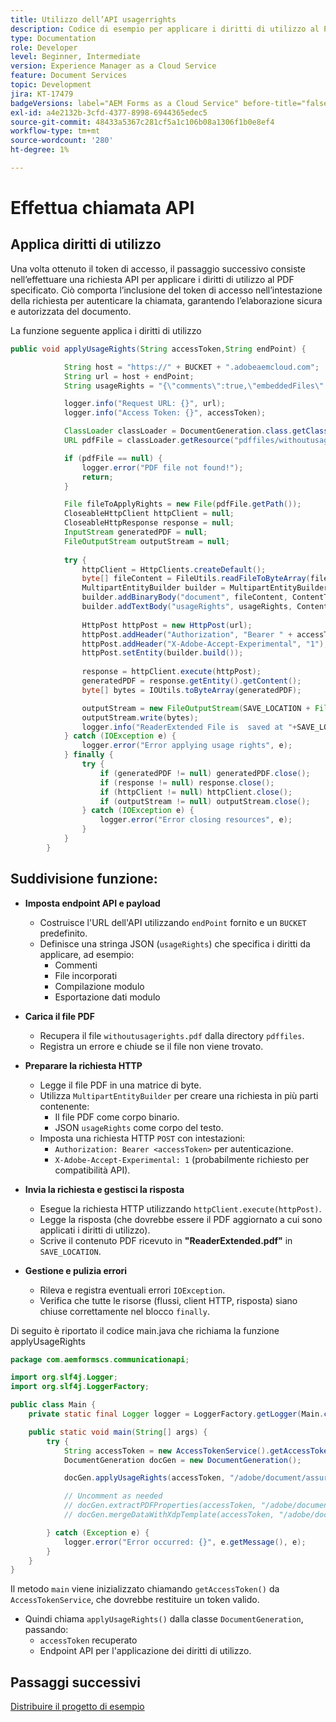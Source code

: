 ```yaml
---
title: Utilizzo dell’API usagerrights
description: Codice di esempio per applicare i diritti di utilizzo al PDF fornito
type: Documentation
role: Developer
level: Beginner, Intermediate
version: Experience Manager as a Cloud Service
feature: Document Services
topic: Development
jira: KT-17479
badgeVersions: label="AEM Forms as a Cloud Service" before-title="false"
exl-id: a4e2132b-3cfd-4377-8998-6944365edec5
source-git-commit: 48433a5367c281cf5a1c106b08a1306f1b0e8ef4
workflow-type: tm+mt
source-wordcount: '280'
ht-degree: 1%

---
```


# Effettua chiamata API

## Applica diritti di utilizzo

Una volta ottenuto il token di accesso, il passaggio successivo consiste nell’effettuare una richiesta API per applicare i diritti di utilizzo al PDF specificato. Ciò comporta l’inclusione del token di accesso nell’intestazione della richiesta per autenticare la chiamata, garantendo l’elaborazione sicura e autorizzata del documento.

La funzione seguente applica i diritti di utilizzo

```java
public void applyUsageRights(String accessToken,String endPoint) {

            String host = "https://" + BUCKET + ".adobeaemcloud.com";
            String url = host + endPoint;
            String usageRights = "{\"comments\":true,\"embeddedFiles\":true,\"formFillIn\":true,\"formDataExport\":true}";

            logger.info("Request URL: {}", url);
            logger.info("Access Token: {}", accessToken);

            ClassLoader classLoader = DocumentGeneration.class.getClassLoader();
            URL pdfFile = classLoader.getResource("pdffiles/withoutusagerights.pdf");

            if (pdfFile == null) {
                logger.error("PDF file not found!");
                return;
            }

            File fileToApplyRights = new File(pdfFile.getPath());
            CloseableHttpClient httpClient = null;
            CloseableHttpResponse response = null;
            InputStream generatedPDF = null;
            FileOutputStream outputStream = null;
            
            try {
                httpClient = HttpClients.createDefault();
                byte[] fileContent = FileUtils.readFileToByteArray(fileToApplyRights);
                MultipartEntityBuilder builder = MultipartEntityBuilder.create();
                builder.addBinaryBody("document", fileContent, ContentType.create("application/pdf"),fileToApplyRights.getName());
                builder.addTextBody("usageRights", usageRights, ContentType.APPLICATION_JSON);
                
                HttpPost httpPost = new HttpPost(url);
                httpPost.addHeader("Authorization", "Bearer " + accessToken);
                httpPost.addHeader("X-Adobe-Accept-Experimental", "1");
                httpPost.setEntity(builder.build());
                
                response = httpClient.execute(httpPost);
                generatedPDF = response.getEntity().getContent();
                byte[] bytes = IOUtils.toByteArray(generatedPDF);

                outputStream = new FileOutputStream(SAVE_LOCATION + File.separator + "ReaderExtended.pdf");
                outputStream.write(bytes);
                logger.info("ReaderExtended File is  saved at "+SAVE_LOCATION);
            } catch (IOException e) {
                logger.error("Error applying usage rights", e);
            } finally {
                try {
                    if (generatedPDF != null) generatedPDF.close();
                    if (response != null) response.close();
                    if (httpClient != null) httpClient.close();
                    if (outputStream != null) outputStream.close();
                } catch (IOException e) {
                    logger.error("Error closing resources", e);
                }
            }
        }
```

## Suddivisione funzione:



* **Imposta endpoint API e payload**
   * Costruisce l&#39;URL dell&#39;API utilizzando `endPoint` fornito e un `BUCKET` predefinito.
   * Definisce una stringa JSON (`usageRights`) che specifica i diritti da applicare, ad esempio:
      * Commenti
      * File incorporati
      * Compilazione modulo
      * Esportazione dati modulo

* **Carica il file PDF**
   * Recupera il file `withoutusagerights.pdf` dalla directory `pdffiles`.
   * Registra un errore e chiude se il file non viene trovato.

* **Preparare la richiesta HTTP**
   * Legge il file PDF in una matrice di byte.
   * Utilizza `MultipartEntityBuilder` per creare una richiesta in più parti contenente:
      * Il file PDF come corpo binario.
      * JSON `usageRights` come corpo del testo.
   * Imposta una richiesta HTTP `POST` con intestazioni:
      * `Authorization: Bearer <accessToken>` per autenticazione.
      * `X-Adobe-Accept-Experimental: 1` (probabilmente richiesto per compatibilità API).

* **Invia la richiesta e gestisci la risposta**
   * Esegue la richiesta HTTP utilizzando `httpClient.execute(httpPost)`.
   * Legge la risposta (che dovrebbe essere il PDF aggiornato a cui sono applicati i diritti di utilizzo).
   * Scrive il contenuto PDF ricevuto in **&quot;ReaderExtended.pdf&quot;** in `SAVE_LOCATION`.

* **Gestione e pulizia errori**
   * Rileva e registra eventuali errori `IOException`.
   * Verifica che tutte le risorse (flussi, client HTTP, risposta) siano chiuse correttamente nel blocco `finally`.

Di seguito è riportato il codice main.java che richiama la funzione applyUsageRights

```java
package com.aemformscs.communicationapi;

import org.slf4j.Logger;
import org.slf4j.LoggerFactory;

public class Main {
    private static final Logger logger = LoggerFactory.getLogger(Main.class);

    public static void main(String[] args) {
        try {
            String accessToken = new AccessTokenService().getAccessToken();
            DocumentGeneration docGen = new DocumentGeneration();

            docGen.applyUsageRights(accessToken, "/adobe/document/assure/usagerights");

            // Uncomment as needed
            // docGen.extractPDFProperties(accessToken, "/adobe/document/extract/pdfproperties");
            // docGen.mergeDataWithXdpTemplate(accessToken, "/adobe/document/generate/pdfform");

        } catch (Exception e) {
            logger.error("Error occurred: {}", e.getMessage(), e);
        }
    }
}
```

Il metodo `main` viene inizializzato chiamando `getAccessToken()` da `AccessTokenService`, che dovrebbe restituire un token valido.

* Quindi chiama `applyUsageRights()` dalla classe `DocumentGeneration`, passando:
   * `accessToken` recuperato
   * Endpoint API per l&#39;applicazione dei diritti di utilizzo.


## Passaggi successivi

[Distribuire il progetto di esempio](sample-project.md)
